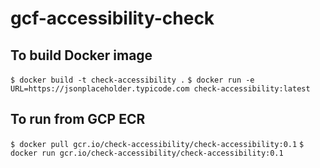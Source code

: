 # gcf-accessibility-check

## To build Docker image

`$ docker build -t check-accessibility .`
`$ docker run -e URL=https://jsonplaceholder.typicode.com check-accessibility:latest`

## To run from GCP ECR

`$ docker pull gcr.io/check-accessibility/check-accessibility:0.1`
`$ docker run gcr.io/check-accessibility/check-accessibility:0.1`